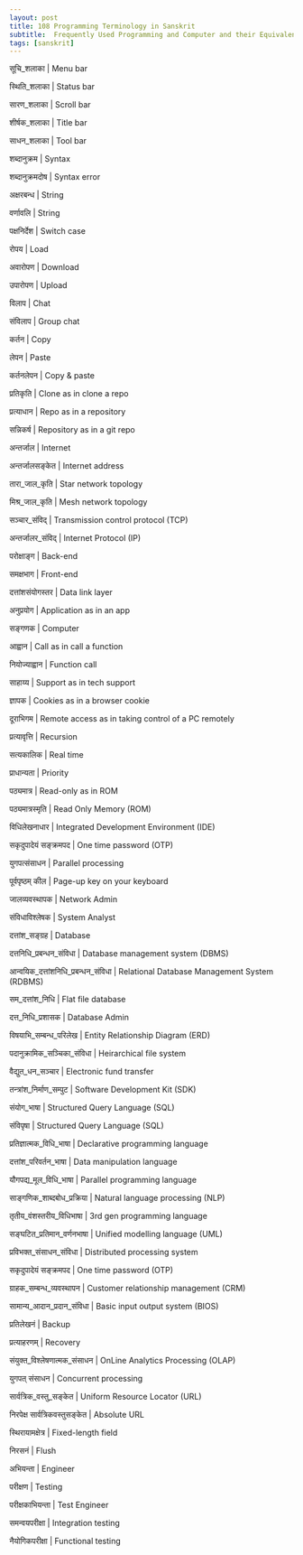 ```yaml
---
layout: post
title: 108 Programming Terminology in Sanskrit
subtitle:  Frequently Used Programming and Computer and their Equivalent or Alternate Words in Sanskrit to be Used in Indic Languages
tags: [sanskrit]
---
```

सूचि_शलाका | Menu bar

स्थिति_शलाका | Status bar

सारण_शलाका | Scroll bar

शीर्षक_शलाका | Title bar

साधन_शलाका | Tool bar

शब्दानुक्रम | Syntax

शब्दानुक्रमदोष | Syntax error

अक्षरबन्ध | String

वर्णावलि | String

पक्षनिर्देश | Switch case

रोपय | Load

अवारोपण | Download

उपारोपण | Upload

विलाप | Chat

संविलाप | Group chat

कर्तन | Copy

लेपन | Paste

कर्तनलेपन | Copy & paste

प्रतिकृति | Clone as in clone a repo

प्रत्याधान | Repo as in a repository

सन्निकर्ष | Repository as in a git repo

अन्तर्जाल | Internet

अन्तर्जालसङ्केत | Internet address

तारा_जाल_कृति | Star network topology

मिश्र_जाल_कृति | Mesh network topology

सञ्चार_संविद् | Transmission control protocol (TCP)

अन्तर्जालर_संविद् | Internet Protocol (IP)

परोक्षाङ्ग | Back-end

समक्षभाग | Front-end

दत्तांशसंयोगस्तर |  	Data link layer	

अनुप्रयोग | Application as in an app

सङ्गणक | Computer 

आह्वान | Call as in call a function

नियोज्याह्वान | Function call

साहाय्य | Support as in tech support

ज्ञापक | Cookies as in a browser cookie

दूराभिगम | Remote access as in taking control of a PC remotely

प्रत्यावृत्ति | Recursion

सत्यकालिक | Real time

प्राधान्यता | Priority

पठ्यमात्र | Read-only as in ROM

पठ्यमात्रस्मृति | Read Only Memory (ROM)

विधिलेखनाधार | Integrated Development Environment (IDE)

सकृदुपादेयं सङ्क्रमपद | One time password (OTP)

युगपत्संसाधन | Parallel processing

पूर्वपृष्ठम् कील | Page-up key on your keyboard

जालव्यवस्थापक | Network Admin

संविधाविश्लेषक | System Analyst

दत्तांश_सङ्ग्रह | Database

दत्तनिधि_प्रबन्धन_संविधा | Database management system (DBMS)

आन्वयिक_दत्तांशनिधि_प्रबन्धन_संविधा | Relational Database Management System (RDBMS)

सम_दत्तांश_निधि | Flat file database

दत्त_निधि_प्रशासक | Database Admin

विषयाभि_सम्बन्ध_परिलेख | Entity Relationship Diagram (ERD)

पदानुक्रामिक_सञ्चिका_संविधा | Heirarchical file system

वैद्युत_धन_सञ्चार | Electronic fund transfer

तन्त्रांश_निर्माण_सम्पुट | Software Development Kit (SDK)

संयोग_भाषा | Structured Query Language (SQL)

संविपृषा | Structured Query Language (SQL)

प्रतिज्ञात्मक_विधि_भाषा | Declarative programming language

दत्तांश_परिवर्तन_भाषा | Data manipulation language

यौगपद्य_मूल_विधि_भाषा | Parallel programming language 

साङ्गणिक_शाब्दबोध_प्रक्रिया | Natural language processing (NLP)

तृतीय_वंशस्तरीय_विधिभाषा | 3rd gen programming language

सङ्घटित_प्रतिमान_वर्णनभाषा | Unified modelling language (UML)

प्रविभक्त_संसाधन_संविधा | Distributed processing system

सकृदुपादेयं सङ्क्रमपद | One time password (OTP)

ग्राहक_सम्बन्ध_व्यवस्थापन | Customer relationship management (CRM)

सामान्य_आदान_प्रदान_संविधा | Basic input output system (BIOS)

प्रतिलेखनं | Backup

प्रत्याहरणम् | Recovery

संयुक्त_विश्लेषणात्मक_संसाधन | OnLine Analytics Processing (OLAP)

युगपत् संसाधन | Concurrent processing

सार्वत्रिक_वस्तु_सङ्केत | Uniform Resource Locator (URL)

निरपेक्ष सार्वत्रिकवस्तुसङ्केत | Absolute URL

स्थिरायामक्षेत्र | Fixed-length field

निरसनं | Flush

अभियन्ता | Engineer


परीक्षण | Testing

परीक्षकाभियन्ता | Test Engineer

समन्वयपरीक्षा | Integration testing

नैयोगिकपरीक्षा | Functional testing

